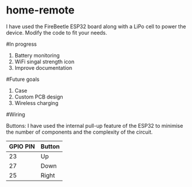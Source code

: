# home-remote

I have used the FireBeetle ESP32 board along with a LiPo cell to power the device. Modify the code to fit your needs.

#In progress
1. Battery monitoring
2. WiFi singal strength icon
3. Improve documentation

#Future goals
1. Case
2. Custom PCB design
3. Wireless charging

#Wiring

Buttons:
 I have used the internal pull-up feature of the ESP32 to minimise the number of components and the complexity of the circuit.
 
|    GPIO PIN   |    Button  |
| ------------- | ------------- |
| 23  | Up  |
| 27  | Down  |
| 25  | Right |
